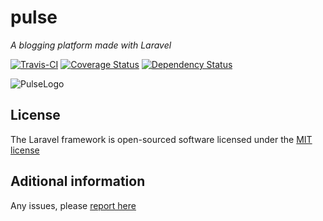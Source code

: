 # pulse
_A blogging platform made with Laravel_

[![Travis-CI](https://travis-ci.org/Zizaco/pulse.png?branch=master)](https://travis-ci.org/Zizaco/pulse)
[![Coverage Status](https://coveralls.io/repos/Zizaco/pulse/badge.png?branch=master)](https://coveralls.io/r/Zizaco/pulse?branch=master)
[![Dependency Status](https://www.versioneye.com/user/projects/52f10247ec1375c64f0001c9/badge.png)](https://www.versioneye.com/user/projects/52f10247ec1375c64f0001c9)

![PulseLogo](https://raw.github.com/Zizaco/pulse/master/app/docs/logo.png)

## License

The Laravel framework is open-sourced software licensed under the [MIT license](http://opensource.org/licenses/MIT)

## Aditional information

Any issues, please [report here](https://github.com/Zizaco/pulse/issues)
